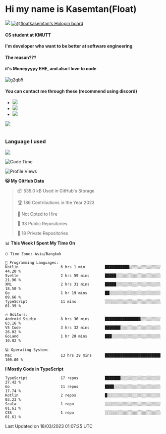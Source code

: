 # Hi my name is Kasemtan(Float)
![](https://64.media.tumblr.com/9c2a8f831efe8da556ffbf89cebb52c9/b86c1ab833a37e32-93/s1280x1920/d000dc22f75df64be2bc150f5fa69c4f6df6bb07.gifv)
[![@floatkasemtan's Holopin board](https://holopin.me/floatkasemtan)](https://holopin.io/@floatkasemtan)
#### CS student at KMUTT
#### I'm developer who want to be better at software engineering
#### The reason???
#### it's Moneyyyyy EHE, and also I love to code
![g2qb5](https://user-images.githubusercontent.com/69688279/175812510-9235eaf7-72f7-40d3-b163-56efa9aa5c6b.gif)

#### You can contact me through these (recommend using discord)
- [![](https://img.shields.io/badge/Discord-5865F2?logo=Discord&logoColor=white)](https://discordapp.com/users/278155096225742848)
- [![](https://img.shields.io/badge/Facebook-1877F2?logo=facebook&logoColor=white)](https://www.facebook.com/float.teavasirichokchai/)
- [![](https://img.shields.io/badge/linkedin-0A66C2?logo=linkedin&logoColor=white)](https://www.linkedin.com/in/kasemtan-teavasirichokchai-975531227/)

[![](https://github-readme-stats.vercel.app/api?username=FloatKasemtan&show_icons=true&theme=nightowl)]()
#
### Language I used
[![](https://github-readme-stats.vercel.app/api/top-langs/?username=FloatKasemtan&layout=compact&theme=nightowl)]()
<!--START_SECTION:waka-->
![Code Time](http://img.shields.io/badge/Code%20Time-1%2C030%20hrs%204%20mins-blue)

![Profile Views](http://img.shields.io/badge/Profile%20Views-3-blue)

**🐱 My GitHub Data** 

> 📦 535.0 kB Used in GitHub's Storage 
 > 
> 🏆 186 Contributions in the Year 2023
 > 
> 🚫 Not Opted to Hire
 > 
> 📜 33 Public Repositories 
 > 
> 🔑 18 Private Repositories 
 > 
📊 **This Week I Spent My Time On** 

```text
🕑︎ Time Zone: Asia/Bangkok

💬 Programming Languages: 
Kotlin                   6 hrs 1 min         ███████████░░░░░░░░░░░░░░   44.20 % 
Svelte                   2 hrs 59 mins       █████░░░░░░░░░░░░░░░░░░░░   21.96 % 
XML                      2 hrs 31 mins       █████░░░░░░░░░░░░░░░░░░░░   18.50 % 
Go                       1 hr 19 mins        ██░░░░░░░░░░░░░░░░░░░░░░░   09.66 % 
TypeScript               11 mins             ░░░░░░░░░░░░░░░░░░░░░░░░░   01.39 % 

🔥 Editors: 
Android Studio           8 hrs 36 mins       ████████████████░░░░░░░░░   63.16 % 
VS Code                  3 hrs 32 mins       ███████░░░░░░░░░░░░░░░░░░   26.02 % 
GoLand                   1 hr 28 mins        ███░░░░░░░░░░░░░░░░░░░░░░   10.82 % 

💻 Operating System: 
Mac                      13 hrs 38 mins      █████████████████████████   100.00 % 
```

**I Mostly Code in TypeScript** 

```text
TypeScript               17 repos            ███████░░░░░░░░░░░░░░░░░░   27.42 % 
Go                       11 repos            ████░░░░░░░░░░░░░░░░░░░░░   17.74 % 
Kotlin                   2 repos             █░░░░░░░░░░░░░░░░░░░░░░░░   03.23 % 
Scala                    1 repo              ░░░░░░░░░░░░░░░░░░░░░░░░░   01.61 % 
CSS                      1 repo              ░░░░░░░░░░░░░░░░░░░░░░░░░   01.61 % 
```




 Last Updated on 18/03/2023 01:07:25 UTC
<!--END_SECTION:waka-->
<!--
**FloatKasemtan/FloatKasemtan** is a ✨ _special_ ✨ repository because its `README.md` (this file) appears on your GitHub profile.

Here are some ideas to get you started:

- 🔭 I’m currently working on ...
- 🌱 I’m currently learning ...
- 👯 I’m looking to collaborate on ...
- 🤔 I’m looking for help with ...
- 💬 Ask me about ...
- 📫 How to reach me: ...
- 😄 Pronouns: ...
- ⚡ Fun fact: ...
-->
